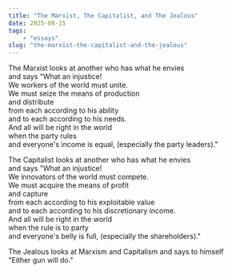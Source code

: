 ```yaml
---
title: "The Marxist, The Capitalist, and The Jealous"
date: 2025-08-15
tags: 
    - "essays"
slug: "the-marxist-the-capitalist-and-the-jealous"
---
```


The Marxist looks at another who has what he envies  
and says "What an injustice!  
We workers of the world must unite.  
We must seize the means of production  
and distribute  
from each according to his ability  
and to each according to his needs.  
And all will be right in the world  
when the party rules  
and everyone's income is equal, (especially the party leaders)."

The Capitalist looks at another who has what he envies  
and says "What an injustice!  
We innovators of the world must compete.  
We must acquire the means of profit  
and capture  
from each according to his exploitable value  
and to each according to his discretionary income.  
And all will be right in the world  
when the rule is to party  
and everyone's belly is full, (especially the shareholders)."

The Jealous looks at Marxism and Capitalism and says to himself  
"Either gun will do."
